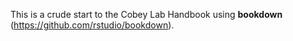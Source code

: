 This is a crude start to the Cobey Lab Handbook using **bookdown** (https://github.com/rstudio/bookdown). 
